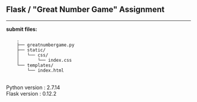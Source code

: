 ## Flask / "Great Number Game" Assignment

----

**submit files:**<br />

```
    .
    ├── greatnumbergame.py
    ├── static/
    │   └── css/
    │       └── index.css
    └── templates/
        └── index.html
```

<br />
Python version : 2.7.14<br />
Flask version : 0.12.2<br />
<br />